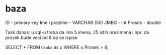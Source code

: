 # baza

ID - primary key
Ime i prezime - VARCHAR (50)
JMBG - int
Prosek - double

Task danas: u sql-u treba da ima 5 imena, 25 istih prezimena i npr. da prosek bude veci od 8 da se ispise

SELECT * FROM `Osoba` as o WHERE o.Prosek > 8;
